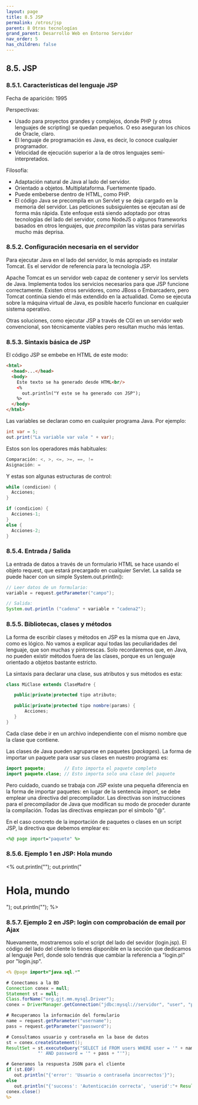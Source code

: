 ```yaml
---
layout: page
title: 8.5 JSP
permalink: /otros/jsp
parent: 8 Otras tecnologías
grand_parent: Desarrollo Web en Entorno Servidor
nav_order: 5
has_children: false
---
```


## 8.5. JSP


### 8.5.1. Características del lenguaje JSP

Fecha de aparición: 1995

Perspectivas: 

* Usado para proyectos grandes y complejos, donde PHP (y otros lenguajes de scripting) se quedan pequeños. O eso aseguran los chicos de Oracle, claro.
* El lenguaje de programación es Java, es decir, lo conoce cualquier programador. 
* Velocidad de ejecución superior a la de otros lenguajes semi-interpretados.

Filosofía:

* Adaptación natural de Java al lado del servidor.
* Orientado a objetos. Multiplataforma. Fuertemente tipado. 
* Puede embeberse dentro de HTML, como PHP.
* El código Java se precompila en un Servlet y se deja cargado en la memoria del servidor. Las peticiones subsiguientes se ejecutan así de forma más rápida. Este enfoque está siendo adoptado por otras tecnologías del lado del servidor, como NodeJS o algunos frameworks basados en otros lenguajes, que *precompilan* las vistas para servirlas mucho más deprisa.

### 8.5.2. Configuración necesaria en el servidor

Para ejecutar Java en el lado del servidor, lo más apropiado es instalar Tomcat. Es el servidor de referencia para la tecnología JSP.

Apache Tomcat es un servidor web capaz de contener y servir los servlets de Java. Implementa todos los servicios necesarios para que JSP funcione correctamente. Existen otros servidores, como JBoss o Embarcadero, pero Tomcat continúa siendo el más extendido en la actualidad. Como se ejecuta sobre la máquina virtual de Java, es posible hacerlo funcionar en cualquier sistema operativo.

Otras soluciones, como ejecutar JSP a través de CGI en un servidor web convencional, son técnicamente viables pero resultan mucho más lentas.

### 8.5.3. Sintaxis básica de JSP

El código JSP se embebe en HTML de este modo:

```html
<html>
  <head>...</head>
  <body>
    Este texto se ha generado desde HTML<br/>
    <%
      out.println("Y este se ha generado con JSP");
    %>
  </body>
</html>
```

Las variables se declaran como en cualquier programa Java. Por ejemplo:

```java
int var = 5;
out.print("La variable var vale " + var);
```

Estos son los operadores más habituales:

```java
Comparación: <, >, <=, >=, ==, != 
Asignación: =
```

Y estas son algunas estructuras de control:

```java
while (condicion) {
  Acciones;
}

if (condicion) {
  Acciones-1;
}
else {
  Acciones-2;
}
```

### 8.5.4. Entrada / Salida

La entrada de datos a través de un formulario HTML se hace usando el objeto request, que estará precargado en cualquier Servlet. La salida se puede hacer con un simple System.out.println():

```java
// Leer datos de un formulario:
variable = request.getParameter("campo");

// Salida:
System.out.println ("cadena" + variable + "cadena2"); 
```

### 8.5.5. Bibliotecas, clases y métodos

La forma de escribir clases y métodos en JSP es la misma que en Java, como es lógico. No vamos a explicar aquí todas las peculiaridades del lenguaje, que son muchas y pintorescas. Solo recordaremos que, en Java, no pueden existir métodos fuera de las clases, porque es un lenguaje orientado a objetos bastante estricto.

La sintaxis para declarar una clase, sus atributos y sus métodos es esta:

```java
class MiClase extends ClaseMadre {

   public|private|protected tipo atributo;

   public|private|protected tipo nombre(params) {
       Acciones;
   }
}
```

Cada clase debe ir en un archivo independiente con el mismo nombre que la clase que contiene.

Las clases de Java pueden agruparse en paquetes (*packages*). La forma de importar un paquete para usar sus clases en nuestro programa es:

```java
import paquete;       // Esto importa el paquete completo
import paquete.clase; // Esto importa solo una clase del paquete
```

Pero cuidado, cuando se trabaja con JSP existe una pequeña diferencia en la forma de importar paquetes: en lugar de la sentencia *import*, se debe emplear una directiva del precompilador. Las directivas son instrucciones para el precompilador de Java que modifican su modo de proceder durante la compilación. Todas las directivas empiezan por el símbolo "@".

En el caso concreto de la importación de paquetes o clases en un script JSP, la directiva que debemos emplear es:

```jsp
<%@ page import="paquete" %>
```

### 8.5.6. Ejemplo 1 en JSP: Hola mundo

<%
   out.println("<html><body>");
   out.println("<h1>Hola, mundo</h1>");
   out.println("</body></html>");
%>

### 8.5.7. Ejemplo 2 en JSP: login con comprobación de email por Ajax

Nuevamente, mostraremos solo el script del lado del sevidor (login.jsp). El código del lado del cliente lo tienes disponible en la sección que dedicamos al lenguaje Perl, donde solo tendrás que cambiar la referencia a "login.pl" por "login.jsp".

```jsp
<% @page import="java.sql.*"

# Conectamos a la BD
Connection conex = null;
Statement st = null;
Class.forName("org.gjt.mm.mysql.Driver");
conex = DriverManager.getConnection("jdbc:mysql://servidor", "user", "pass");

# Recuperamos la información del formulario
name = request.getParameter("username");
pass = request.getParameter("password");

# Consultamos usuario y contraseña en la base de datos
st = conex.createStatement();
ResultSet = st.executeQuery("SELECT id FROM users WHERE user = '" + name + 
            "' AND password = '" + pass + "'");

# Generamos la respuesta JSON para el cliente
if (st.EOF)
   out.println("{'error': 'Usuario o contraseña incorrectos'}");
else
   out.println("{'success': 'Autenticación correcta', 'userid':"+ ResultSet.getInt() + "}");
conex.close()
%>
```